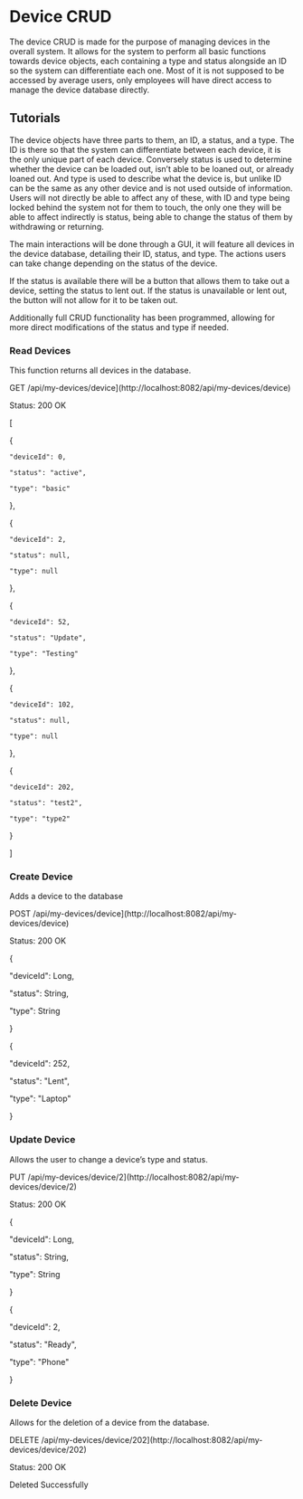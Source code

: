 # Device CRUD

The device CRUD is made for the purpose of managing devices in the overall system. It allows for the system to perform all basic functions towards device objects, each containing a type and status alongside an ID so the system can differentiate each one. Most of it is not supposed to be accessed by average users, only employees will have direct access to manage the device database directly.

## Tutorials

The device objects have three parts to them, an ID, a status, and a type. The ID is there so that the system can differentiate between each device, it is the only unique part of each device. Conversely status is used to determine whether the device can be loaded out, isn’t able to be loaned out, or already loaned out. And type is used to describe what the device is, but unlike ID can be the same as any other device and is not used outside of information. Users will not directly be able to affect any of these, with ID and type being locked behind the system not for them to touch, the only one they will be able to affect indirectly is status, being able to change the status of them by withdrawing or returning.

The main interactions will be done through a GUI, it will feature all devices in the device database, detailing their ID, status, and type. The actions users can take change depending on the status of the device.

If the status is available there will be a button that allows them to take out a device, setting the status to lent out. If the status is unavailable or lent out, the button will not allow for it to be taken out.

Additionally full CRUD functionality has been programmed, allowing for more direct modifications of the status and type if needed.

### Read Devices

This function returns all devices in the database.

GET /api/my-devices/device](http://localhost:8082/api/my-devices/device)

Status: 200 OK

\[

  {
  
    "deviceId": 0,
    
    "status": "active",
    
    "type": "basic"
  
  },
  
  {
  
    "deviceId": 2,
    
    "status": null,
    
    "type": null
  
  },
  
  {
  
    "deviceId": 52,
    
    "status": "Update",
    
    "type": "Testing"
  
  },
  
  {
  
    "deviceId": 102,
    
    "status": null,
    
    "type": null
  
  },
  
  {
  
    "deviceId": 202,
    
    "status": "test2",
    
    "type": "type2"
  
  }

\]

### Create Device

Adds a device to the database

POST /api/my-devices/device](http://localhost:8082/api/my-devices/device)

Status: 200 OK

{

  "deviceId": Long,
  
  "status": String,
  
  "type": String

}

{

  "deviceId": 252,
  
  "status": "Lent",
  
  "type": "Laptop"

}

### Update Device

Allows the user to change a device’s type and status.

PUT /api/my-devices/device/2](http://localhost:8082/api/my-devices/device/2)

Status: 200 OK

{

  "deviceId": Long,
  
  "status": String,
  
  "type": String

}

{

  "deviceId": 2,
  
  "status": "Ready",
  
  "type": "Phone"

}

### Delete Device

Allows for the deletion of a device from the database.

DELETE /api/my-devices/device/202](http://localhost:8082/api/my-devices/device/202)

Status: 200 OK

Deleted Successfully
